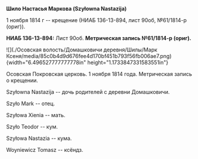 **Шило Настасья Маркова (Szyłowna Nastazija)**

1 ноября 1814 г -- крещение (НИАБ 136-13-894, лист 90об, №61/1814-р
(ориг)).

**НИАБ 136-13-894:** Лист 90об. **Метрическая запись №61/1814-р
(ориг).**

![](./Осовская волость/Домашковичи деревня/Шилы/Марк Ксеня/media/85c0b4d9d676fee4d170bf451b793f56fb006ae7.png){width="6.496527777777778in"
height="1.1733847331583551in"}

Осовская Покровская церковь. 1 ноября 1814 года. Метрическая запись о
крещении.

Szyłowna Nastazija -- дочь родителей с деревни Домашковичи.

Szyło Mark -- отец.

Szyłowa Xienia -- мать.

Szyło Teodor -- кум.

Szyłowa Nastazia -- кума.

Woyniewicz Tomasz -- ксёндз.
